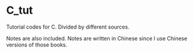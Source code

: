 # C_tut
Tutorial codes for C. Divided by different sources. 

Notes are also included. Notes are written in Chinese since I use Chinese versions of those books. 
